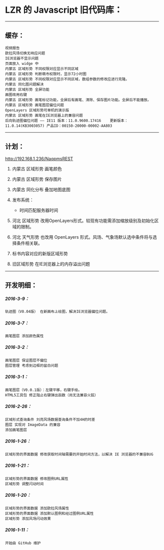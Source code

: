 LZR 的 Javascript 旧代码库：
===========

***

缓存：
---------------------

	视频报告
	欧拉风场切换无响应问题
	IE浏览器不显示问题
	页面放入 widge 中
	内蒙古 区域形势 不同权限对应显示不同区域
	内蒙古 区域形势 判断萌市权限时，显示72小时图
	内蒙古 区域形势 不同权限对应显示不同区域，数组参数的修改应进行克隆。
	内蒙古 同化图问题解决
	内蒙古 区域形势 全屏功能
	画图改用右键
	内蒙古 区域形势 画笔标记功能，全屏后有画笔、清除、保存图片功能。全屏后不能播放。
	内蒙古 区域形势 画笔图层偏位问题
	OpenLayers 区域形势可单机的演示版
	内蒙古 区域形势 画笔在IE浏览器上的兼容问题
	后向轨迹图偏位问题 —— IE11 版本：11.0.9600.17416	更新版本：11.0.14(KB3003057)	产品ID：00150-20000-00002-AA803

***

计划：
---------------------
http://192.168.1.236/NaqpmsREST

1. 内蒙古 区域形势 画笔颜色
1. 内蒙古 区域形势 保存图片
1. 内蒙古 同化分布 叠加地图底图

1. 发布系统：
	* 时间匹配服务器时间

1. 河北 区域形势 改用OpenLayers形式。较现有功能需添加缩放级别及初始化区域的限制。
1. 河北 天气形势 也改用 OpenLayers 形式。风场、气象场默认选中条件将与选择条件相关联。

1. 标书内容对应的新版区域形势

1. 旧区域形势 在IE浏览器上的内存溢出问题

***




开发明细：
---------------------

##### 2016-3-9：
	轨迹图（V0.04版） 在新画布上绘图，解决IE浏览器偏位问题。

##### 2016-3-7：
	画笔图层 添加颜色属性

##### 2016-3-2：
	画笔图层 保证图层不偏位
	图层管理 考虑到边框的留白问题

##### 2016-3-1：
	画笔图层（V0.0.1版）：左键平移，右键手绘。
	HTML5工具包 修正阻止右键弹出函数（尚无法兼容火狐）

##### 2016-2-26：
	区域形式查询条件 刘亮风场数据查询条件不加4H的时差
	图层 实现对 ImageData 的兼容
	添加画笔图层

##### 2016-1-26：
	区域形势的界面数据 修改获取时间轴需要的开始时间方法，以解决 IE 浏览器的不兼容BUG

##### 2016-1-21：
	区域形势的界面数据 修改图例URL属性
	区域形势 调整闪动时间

##### 2016-1-20：
	区域形势的界面数据 添加欧拉风场属性
	区域形势的界面数据 添加默认图例和经过图例URL属性
	区域形势 添加风场闪动效果

##### 2016-1-11：
	开始由 GitHub 维护
